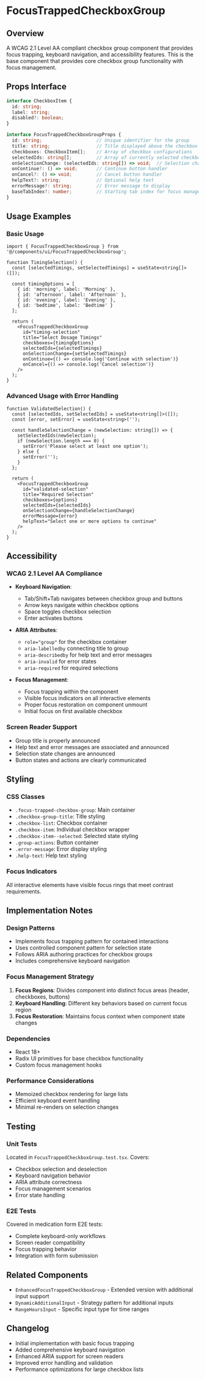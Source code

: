 # FocusTrappedCheckboxGroup

## Overview

A WCAG 2.1 Level AA compliant checkbox group component that provides focus trapping, keyboard navigation, and accessibility features. This is the base component that provides core checkbox group functionality with focus management.

## Props Interface

```typescript
interface CheckboxItem {
  id: string;
  label: string;
  disabled?: boolean;
}

interface FocusTrappedCheckboxGroupProps {
  id: string;                    // Unique identifier for the group
  title: string;                 // Title displayed above the checkbox group
  checkboxes: CheckboxItem[];    // Array of checkbox configurations
  selectedIds: string[];         // Array of currently selected checkbox IDs
  onSelectionChange: (selectedIds: string[]) => void;  // Selection change handler
  onContinue?: () => void;       // Continue button handler
  onCancel?: () => void;         // Cancel button handler
  helpText?: string;             // Optional help text
  errorMessage?: string;         // Error message to display
  baseTabIndex?: number;         // Starting tab index for focus management
}
```

## Usage Examples

### Basic Usage

```tsx
import { FocusTrappedCheckboxGroup } from '@/components/ui/FocusTrappedCheckboxGroup';

function TimingSelection() {
  const [selectedTimings, setSelectedTimings] = useState<string[]>([]);
  
  const timingOptions = [
    { id: 'morning', label: 'Morning' },
    { id: 'afternoon', label: 'Afternoon' },
    { id: 'evening', label: 'Evening' },
    { id: 'bedtime', label: 'Bedtime' }
  ];

  return (
    <FocusTrappedCheckboxGroup
      id="timing-selection"
      title="Select Dosage Timings"
      checkboxes={timingOptions}
      selectedIds={selectedTimings}
      onSelectionChange={setSelectedTimings}
      onContinue={() => console.log('Continue with selection')}
      onCancel={() => console.log('Cancel selection')}
    />
  );
}
```

### Advanced Usage with Error Handling

```tsx
function ValidatedSelection() {
  const [selectedIds, setSelectedIds] = useState<string[]>([]);
  const [error, setError] = useState<string>('');

  const handleSelectionChange = (newSelection: string[]) => {
    setSelectedIds(newSelection);
    if (newSelection.length === 0) {
      setError('Please select at least one option');
    } else {
      setError('');
    }
  };

  return (
    <FocusTrappedCheckboxGroup
      id="validated-selection"
      title="Required Selection"
      checkboxes={options}
      selectedIds={selectedIds}
      onSelectionChange={handleSelectionChange}
      errorMessage={error}
      helpText="Select one or more options to continue"
    />
  );
}
```

## Accessibility

### WCAG 2.1 Level AA Compliance

- **Keyboard Navigation**:
  - Tab/Shift+Tab navigates between checkbox group and buttons
  - Arrow keys navigate within checkbox options
  - Space toggles checkbox selection
  - Enter activates buttons

- **ARIA Attributes**:
  - `role="group"` for the checkbox container
  - `aria-labelledby` connecting title to group
  - `aria-describedby` for help text and error messages
  - `aria-invalid` for error states
  - `aria-required` for required selections

- **Focus Management**:
  - Focus trapping within the component
  - Visible focus indicators on all interactive elements
  - Proper focus restoration on component unmount
  - Initial focus on first available checkbox

### Screen Reader Support

- Group title is properly announced
- Help text and error messages are associated and announced
- Selection state changes are announced
- Button states and actions are clearly communicated

## Styling

### CSS Classes

- `.focus-trapped-checkbox-group`: Main container
- `.checkbox-group-title`: Title styling
- `.checkbox-list`: Checkbox container
- `.checkbox-item`: Individual checkbox wrapper
- `.checkbox-item--selected`: Selected state styling
- `.group-actions`: Button container
- `.error-message`: Error display styling
- `.help-text`: Help text styling

### Focus Indicators

All interactive elements have visible focus rings that meet contrast requirements.

## Implementation Notes

### Design Patterns

- Implements focus trapping pattern for contained interactions
- Uses controlled component pattern for selection state
- Follows ARIA authoring practices for checkbox groups
- Includes comprehensive keyboard navigation

### Focus Management Strategy

1. **Focus Regions**: Divides component into distinct focus areas (header, checkboxes, buttons)
2. **Keyboard Handling**: Different key behaviors based on current focus region
3. **Focus Restoration**: Maintains focus context when component state changes

### Dependencies

- React 18+
- Radix UI primitives for base checkbox functionality
- Custom focus management hooks

### Performance Considerations

- Memoized checkbox rendering for large lists
- Efficient keyboard event handling
- Minimal re-renders on selection changes

## Testing

### Unit Tests

Located in `FocusTrappedCheckboxGroup.test.tsx`. Covers:

- Checkbox selection and deselection
- Keyboard navigation behavior
- ARIA attribute correctness
- Focus management scenarios
- Error state handling

### E2E Tests

Covered in medication form E2E tests:

- Complete keyboard-only workflows
- Screen reader compatibility
- Focus trapping behavior
- Integration with form submission

## Related Components

- `EnhancedFocusTrappedCheckboxGroup` - Extended version with additional input support
- `DynamicAdditionalInput` - Strategy pattern for additional inputs
- `RangeHoursInput` - Specific input type for time ranges

## Changelog

- Initial implementation with basic focus trapping
- Added comprehensive keyboard navigation
- Enhanced ARIA support for screen readers
- Improved error handling and validation
- Performance optimizations for large checkbox lists
